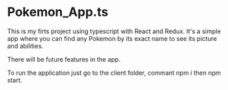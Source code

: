 # Pokemon_App.ts

This is my firts project using typescript with React and Redux. It's a simple app where you can find any Pokemon by its exact name to see its picture and abilities.

There will be future features in the app.

To run the application just go to the client folder, commant npm i then npm start.
